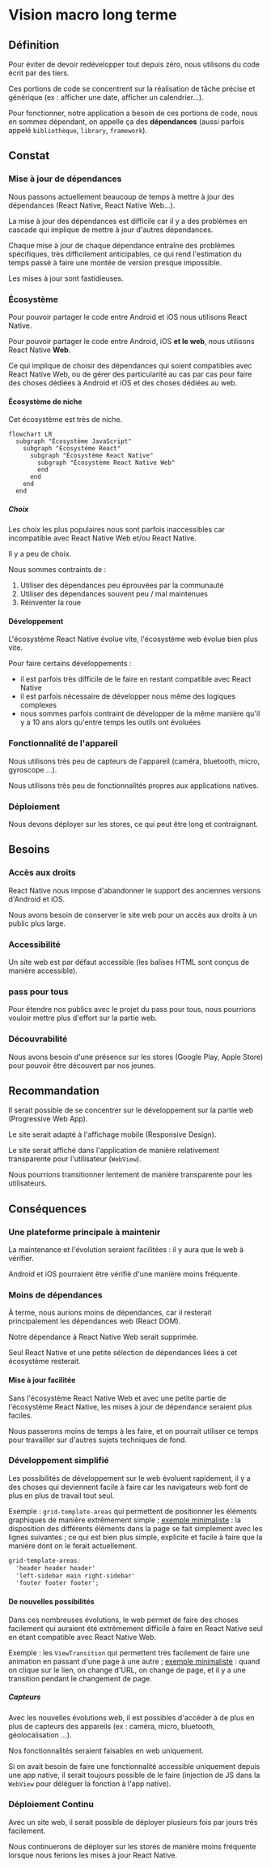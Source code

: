 # Vision macro long terme

## Définition

Pour éviter de devoir redévelopper tout depuis zéro, nous utilisons du code écrit par des tiers.

Ces portions de code se concentrent sur la réalisation de tâche précise et générique (ex : afficher une date, afficher un calendrier...).

Pour fonctionner, notre application a besoin de ces portions de code, nous en sommes dépendant, on appelle ça des **dépendances** (aussi parfois appelé `bibliothèque`, `library`, `framework`).

## Constat

### Mise à jour de dépendances

Nous passons actuellement beaucoup de temps à mettre à jour des dépendances (React Native, React Native Web...).

La mise à jour des dépendances est difficile car il y a des problèmes en cascade qui implique de mettre à jour d'autres dépendances.

Chaque mise à jour de chaque dépendance entraîne des problèmes spécifiques, très difficilement anticipables, ce qui rend l'estimation du temps passé à faire une montée de version presque impossible.

Les mises à jour sont fastidieuses.

### Écosystème

Pour pouvoir partager le code entre Android et iOS nous utilisons React Native.

Pour pouvoir partager le code entre Android, iOS **et le web**, nous utilisons React Native **Web**.

Ce qui implique de choisir des dépendances qui soient compatibles avec React Native Web, ou de gérer des particularité au cas par cas pour faire des choses dédiées à Android et iOS et des choses dédiées au web.

#### Écosystème de niche

Cet écosystème est très de niche.

```mermaid
flowchart LR
  subgraph "Écosystème JavaScript"
    subgraph "Écosystème React"
      subgraph "Écosystème React Native"
        subgraph "Écosystème React Native Web"
        end
      end
    end
  end
```

##### Choix

Les choix les plus populaires nous sont parfois inaccessibles car incompatible avec React Native Web et/ou React Native.

Il y a peu de choix.

Nous sommes contraints de :

1. Utiliser des dépendances peu éprouvées par la communauté
1. Utiliser des dépendances souvent peu / mal maintenues
1. Réinventer la roue

#### Développement

L'écosystème React Native évolue vite, l'écosystème web évolue bien plus vite.

Pour faire certains développements :

- il est parfois très difficile de le faire en restant compatible avec React Native
- il est parfois nécessaire de développer nous même des logiques complexes
- nous sommes parfois contraint de développer de la même manière qu'il y a 10 ans alors qu'entre temps les outils ont évoluées

### Fonctionnalité de l'appareil

Nous utilisons très peu de capteurs de l'appareil (caméra, bluetooth, micro, gyroscope ...).

Nous utilisons très peu de fonctionnalités propres aux applications natives.

### Déploiement

Nous devons déployer sur les stores, ce qui peut être long et contraignant.

## Besoins

### Accès aux droits

React Native nous impose d'abandonner le support des anciennes versions d'Android et iOS.

Nous avons besoin de conserver le site web pour un accès aux droits à un public plus large.

### Accessibilité

Un site web est par défaut accessible (les balises HTML sont conçus de manière accessible).

### pass pour tous

Pour étendre nos publics avec le projet du pass pour tous, nous pourrions vouloir mettre plus d'effort sur la partie web.

### Découvrabilité

Nous avons besoin d'une présence sur les stores (Google Play, Apple Store) pour pouvoir être découvert par nos jeunes.

## Recommandation

Il serait possible de se concentrer sur le développement sur la partie web (Progressive Web App).

Le site serait adapté à l'affichage mobile (Responsive Design).

Le site serait affiché dans l'application de manière relativement transparente pour l'utilisateur (`WebView`).

Nous pourrions transitionner lentement de manière transparente pour les utilisateurs.

## Conséquences

### Une plateforme principale à maintenir

La maintenance et l'évolution seraient facilitées : il y aura que le web à vérifier.

Android et iOS pourraient être vérifié d'une manière moins fréquente.

### Moins de dépendances

À terme, nous aurions moins de dépendances, car il resterait principalement les dépendances web (React DOM).

Notre dépendance à React Native Web serait supprimée.

Seul React Native et une petite sélection de dépendances liées à cet écosystème resterait.

#### Mise à jour facilitée

Sans l'écosystème React Native Web et avec une petite partie de l'écosystème React Native, les mises à jour de dépendance seraient plus faciles.

Nous passerons moins de temps à les faire, et on pourrait utiliser ce temps pour travailler sur d'autres sujets techniques de fond.

### Développement simplifié

Les possibilités de développement sur le web évoluent rapidement, il y a des choses qui deviennent facile à faire car les navigateurs web font de plus en plus de travail tout seul.

Exemple : `grid-template-areas` qui permettent de positionner les éléments graphiques de manière extrêmement simple ;
[exemple minimaliste](https://codepen.io/seyedi/full/bGoZjzX) : la disposition des différents éléments dans la page se fait simplement avec les lignes suivantes ; ce qui est bien plus simple, explicite et facile à faire que la manière dont on le ferait actuellement.

```css
grid-template-areas:
  'header header header'
  'left-sidebar main right-sidebar'
  'footer footer footer';
```

#### De nouvelles possibilités

Dans ces nombreuses évolutions, le web permet de faire des choses facilement qui auraient été extrêmement difficile à faire en React Native seul en étant compatible avec React Native Web.

Exemple : les `ViewTransition` qui permettent très facilement de faire une animation en passant d'une page à une autre ;
[exemple minimaliste](https://http203-playlist.netlify.app/) : quand on clique sur le lien, on change d'URL, on change de page, et il y a une transition pendant le changement de page.

##### Capteurs

Avec les nouvelles évolutions web, il est possibles d'accéder à de plus en plus de capteurs des appareils (ex : caméra, micro, bluetooth, géolocalisation ...).

Nos fonctionnalités seraient faisables en web uniquement.

Si on avait besoin de faire une fonctionnalité accessible uniquement depuis une app native, il serait toujours possible de le faire (injection de JS dans la `WebView` pour déléguer la fonction à l'app native).

### Déploiement Continu

Avec un site web, il serait possible de déployer plusieurs fois par jours très facilement.

Nous continuerons de déployer sur les stores de manière moins fréquente lorsque nous ferions les mises à jour React Native.
